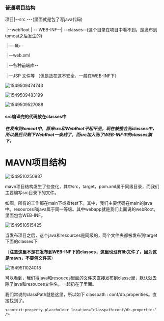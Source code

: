 ### 普通项目结构

项目|--src ---(里面就是包了写java代码)

​        |--webRoot   | -- WEB-INF--|        --classes--(这个目录在项目中看不到，是发布到tomcat之后发生的) 

​					                |	         ---lib--

​					                |		--web.xml		

​		                | --各种前端库--      

​		                | --JSP 文件等 （但是放在这不安全，一般在WEB-INF下）

![1549509474743](C:\Users\12714\AppData\Roaming\Typora\typora-user-images\1549509474743.png)

![1549509483199](C:\Users\12714\AppData\Roaming\Typora\typora-user-images\1549509483199.png)

![1549509527088](C:\Users\12714\AppData\Roaming\Typora\typora-user-images\1549509527088.png)

#### src编译完的代码放在classes中

##### 在发布到tomcat中，原来src和WebRoot平起平坐，现在被整合到classes中，所以最后只剩下WebRoot一条线了，而src加入到了WEB-INF中的classes旗下。



# MAVN项目结构

![1549510250937](C:\Users\12714\AppData\Roaming\Typora\typora-user-images\1549510250937.png)

mavn项目结构发生了些变化，其中src，target，pom.xml属于同级目录，而我们主要编写src目录下的文件。

如图，所有的工作都在main下或者test下。其中，我们主要代码在main的java中。resources和java属于同一等级。其中webapp就是我们上面说的webRoot，里面包含WEB-INF。

![1549510515425](C:\Users\12714\AppData\Roaming\Typora\typora-user-images\1549510515425.png)

当发布项目之后，这个java和resources是同级的，两个文件夹都被发布到target下面的classes下

（**注意这里不是在发布到WEB-INF下的classes，这里也没有lib文件了，因为这是mavn，不要包文件夹**）

![1549511024018](C:\Users\12714\AppData\Roaming\Typora\typora-user-images\1549511024018.png)

可以看到，我们得java和resouces里面的文件夹直接发布到classe里，默认就去除了java和resouces文件名，一起扔在了里面。

我们常说的classPath就是这里，所以如下 classpath : conf/db.properities。直接找到了。

```
<context:property-placeholder location="classpath:conf/db.properties" />
```
